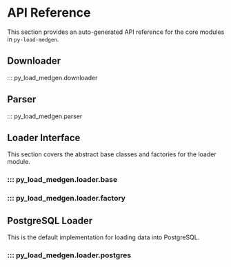 # API Reference

This section provides an auto-generated API reference for the core modules in `py-load-medgen`.

## Downloader

::: py_load_medgen.downloader

## Parser

::: py_load_medgen.parser

## Loader Interface

This section covers the abstract base classes and factories for the loader module.

### ::: py_load_medgen.loader.base

### ::: py_load_medgen.loader.factory

## PostgreSQL Loader

This is the default implementation for loading data into PostgreSQL.

### ::: py_load_medgen.loader.postgres

